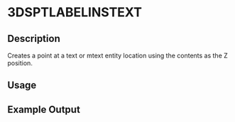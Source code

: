 # 3DSPTLABELINSTEXT

## Description

Creates a point at a text or mtext entity location using the contents as the Z position.

## Usage

## Example Output
```
```
